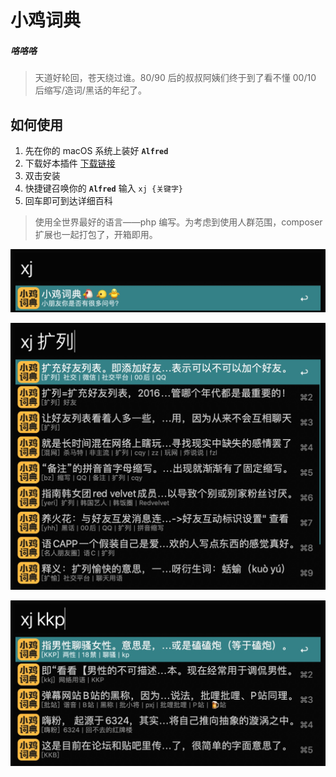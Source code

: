 # 小鸡词典
##### 咯咯咯

> 天道好轮回，苍天绕过谁。80/90 后的叔叔阿姨们终于到了看不懂 00/10 后缩写/造词/黑话的年纪了。

## 如何使用
1. 先在你的 macOS 系统上装好 **`Alfred`**
2. 下载好本插件 [下载链接](https://github.com/onekb/jikipedia-alfred-workflows/releases/download/1.0/jikipedia.alfredworkflow)
3. 双击安装
4. 快捷键召唤你的 **`Alfred`** 输入 `xj {关键字}`
5. 回车即可到达详细百科

> 使用全世界最好的语言——php 编写。为考虑到使用人群范围，composer 扩展也一起打包了，开箱即用。

![](./images/xj1.jpg)

![](./images/xj2.jpg)

![](./images/xj3.jpg)